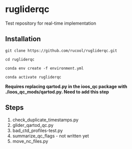 # rugliderqc
Test repository for real-time implementation

## Installation

`git clone https://github.com/rucool/rugliderqc.git`

`cd rugliderqc`

`conda env create -f environment.yml`

`conda activate rugliderqc`

**Requires replacing qartod.py in the ioos_qc package with ./ioos_qc_mods/qartod.py. Need to add this step**

## Steps

1. check_duplicate_timestamps.py
2. glider_qartod_qc.py
3. bad_ctd_profiles-test.py
4. summarize_qc_flags - not written yet
5. move_nc_files.py
